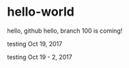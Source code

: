 # hello-world
hello, github
  hello, branch 100 is coming!

  testing Oct 19, 2017

  testing Oct 19 - 2, 2017
